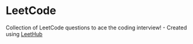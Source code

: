 # LeetCode
Collection of LeetCode questions to ace the coding interview! - Created using [LeetHub](https://github.com/QasimWani/LeetHub)
